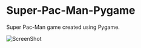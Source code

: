 # Super-Pac-Man-Pygame
Super Pac-Man game created using Pygame.

![ScreenShot](https://raw.github.com/hjung4/Super-Pac-Man-Pygame/master/screenshot.PNG)
